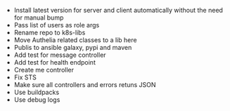 - Install latest version for server and client automatically without the need for manual bump
- Pass list of users as role args
- Rename repo to k8s-libs
- Move Authelia related classes to a lib here
- Publis to ansible galaxy, pypi and maven
- Add test for message controller
- Add test for health endpoint
- Create me controller
- Fix STS
- Make sure all controllers and errors retuns JSON
- Use buildpacks
- Use debug logs